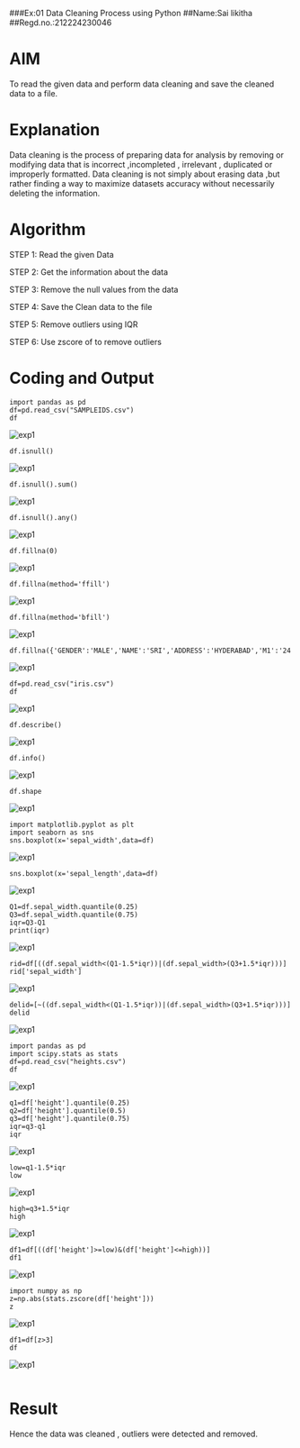 ###Ex:01 Data Cleaning Process using Python
##Name:Sai likitha
##Regd.no.:212224230046
# AIM
To read the given data and perform data cleaning and save the cleaned data to a file.

# Explanation
Data cleaning is the process of preparing data for analysis by removing or modifying data that is incorrect ,incompleted , irrelevant , duplicated or improperly formatted. Data cleaning is not simply about erasing data ,but rather finding a way to maximize datasets accuracy without necessarily deleting the information.

# Algorithm
STEP 1: Read the given Data

STEP 2: Get the information about the data

STEP 3: Remove the null values from the data

STEP 4: Save the Clean data to the file

STEP 5: Remove outliers using IQR

STEP 6: Use zscore of to remove outliers

# Coding and Output
```
import pandas as pd
df=pd.read_csv("SAMPLEIDS.csv")
df
```
![exp1](https://github.com/user-attachments/assets/3f624601-0a03-482a-83be-a02fd9dc4d49)
```
df.isnull()
```
![exp1](https://github.com/user-attachments/assets/882b1a29-584f-4b53-9d80-64de934248ac)
```
df.isnull().sum()
```
![exp1](https://github.com/user-attachments/assets/4ada8619-a013-4c4f-bddb-ba51755fc331)
```
df.isnull().any()
```
![exp1](https://github.com/user-attachments/assets/840a21ef-6093-4062-b350-bbf148601d82)
```
df.fillna(0)
```
![exp1](https://github.com/user-attachments/assets/02c59f50-1da0-4829-9db3-b69e8d9345fe)
```
df.fillna(method='ffill')
```
![exp1](https://github.com/user-attachments/assets/935c35aa-e071-4a3a-a312-966c30efad17)
```
df.fillna(method='bfill')
```
![exp1](https://github.com/user-attachments/assets/4b772042-b0a7-455a-8ac9-0859dbcea56c)
```
df.fillna({'GENDER':'MALE','NAME':'SRI','ADDRESS':'HYDERABAD','M1':'24','M2':'28','M3':'8','M4':'143','TOTAL':'1432','AVG':'4'})
```
![exp1](https://github.com/user-attachments/assets/c8103ae3-d600-434e-b76a-39c4b77fd71c)
```
df=pd.read_csv("iris.csv")
df
```
![exp1](https://github.com/user-attachments/assets/c103f330-d0c3-4668-ba76-451fce524366)
```
df.describe()
```
![exp1](https://github.com/user-attachments/assets/e46c6205-af22-4240-8105-0801ce358793)
```
df.info()
```
![exp1](https://github.com/user-attachments/assets/7603e72e-2f8d-484d-85d9-595436c513f6)
```
df.shape
```
![exp1](https://github.com/user-attachments/assets/df42f706-89a6-4765-85af-fdc310c1760c)
```
import matplotlib.pyplot as plt
import seaborn as sns
sns.boxplot(x='sepal_width',data=df)
```
![exp1](https://github.com/user-attachments/assets/149e939e-a807-48a9-8d59-47983420cd98)
```
sns.boxplot(x='sepal_length',data=df)
```
![exp1](https://github.com/user-attachments/assets/403a5f55-b5fc-4de5-b57e-d8d31436b03d)
```
Q1=df.sepal_width.quantile(0.25)
Q3=df.sepal_width.quantile(0.75)
iqr=Q3-Q1
print(iqr)
```
![exp1](https://github.com/user-attachments/assets/2a05a12f-7441-4c66-8b93-b7690d33abdc)
```
rid=df[((df.sepal_width<(Q1-1.5*iqr))|(df.sepal_width>(Q3+1.5*iqr)))]
rid['sepal_width']
```
![exp1](https://github.com/user-attachments/assets/19e34623-b4ee-4cd1-a417-b29caf8f0c71)
```
delid=[~((df.sepal_width<(Q1-1.5*iqr))|(df.sepal_width>(Q3+1.5*iqr)))]
delid
```
![exp1](https://github.com/user-attachments/assets/4bb4eb96-928b-4619-a305-c91bdfc8a861)
```
import pandas as pd
import scipy.stats as stats
df=pd.read_csv("heights.csv")
df
```
![exp1](https://github.com/user-attachments/assets/ba7ab7a6-baf1-4769-880f-45df24fcf89b)
```
q1=df['height'].quantile(0.25)
q2=df['height'].quantile(0.5)
q3=df['height'].quantile(0.75)
iqr=q3-q1
iqr
```
![exp1](https://github.com/user-attachments/assets/d9aa7d52-da32-4b0e-a4b9-7befe44027df)
```
low=q1-1.5*iqr
low
```
![exp1](https://github.com/user-attachments/assets/63f1f85b-9400-4c40-a9e8-2d2cd2549117)
```
high=q3+1.5*iqr
high
```
![exp1](https://github.com/user-attachments/assets/31d6596c-658f-411f-ac2a-f07458a9499f)
```
df1=df[((df['height']>=low)&(df['height']<=high))]
df1
```
![exp1](https://github.com/user-attachments/assets/44f053d8-8f88-454e-9985-d6a23040a46c)
```
import numpy as np
z=np.abs(stats.zscore(df['height']))
z
```
![exp1](https://github.com/user-attachments/assets/14794e81-c169-4a62-8f61-91492d6a25b4)
```
df1=df[z>3]
df
```
![exp1](https://github.com/user-attachments/assets/556c607a-7ef5-43a5-bc73-0bd35315aef9)
```
```
# Result
Hence the data was cleaned , outliers were detected and removed.
